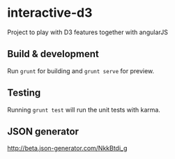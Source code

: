 # interactive-d3

Project to play with D3 features together with angularJS

## Build & development

Run `grunt` for building and `grunt serve` for preview.

## Testing

Running `grunt test` will run the unit tests with karma.

## JSON generator

http://beta.json-generator.com/NkkBtdi_g
